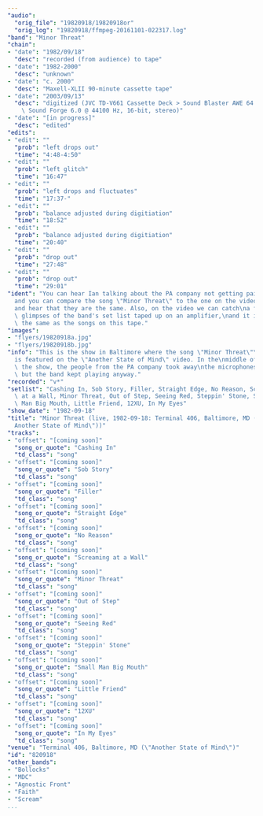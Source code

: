 ```yaml
---
"audio":
  "orig_file": "19820918/19820918or"
  "orig_log": "19820918/ffmpeg-20161101-022317.log"
"band": "Minor Threat"
"chain":
- "date": "1982/09/18"
  "desc": "recorded (from audience) to tape"
- "date": "1982-2000"
  "desc": "unknown"
- "date": "c. 2000"
  "desc": "Maxell-XLII 90-minute cassette tape"
- "date": "2003/09/13"
  "desc": "digitized (JVC TD-V661 Cassette Deck > Sound Blaster AWE 64 >\
    \ Sound Forge 6.0 @ 44100 Hz, 16-bit, stereo)"
- "date": "[in progress]"
  "desc": "edited"
"edits":
- "edit": ""
  "prob": "left drops out"
  "time": "4:48-4:50"
- "edit": ""
  "prob": "left glitch"
  "time": "16:47"
- "edit": ""
  "prob": "left drops and fluctuates"
  "time": "17:37-"
- "edit": ""
  "prob": "balance adjusted during digitiation"
  "time": "18:52"
- "edit": ""
  "prob": "balance adjusted during digitiation"
  "time": "20:40"
- "edit": ""
  "prob": "drop out"
  "time": "27:48"
- "edit": ""
  "prob": "drop out"
  "time": "29:01"
"ident": "You can hear Ian talking about the PA company not getting paid,\n\
  and you can compare the song \"Minor Threat\" to the one on the video\n\
  and hear that they are the same. Also, on the video we can catch\na few\
  \ glimpses of the band's set list taped up on an amplifier,\nand it is\
  \ the same as the songs on this tape."
"images":
- "flyers/19820918a.jpg"
- "flyers/19820918b.jpg"
"info": "This is the show in Baltimore where the song \"Minor Threat\"\n\
  is featured on the \"Another State of Mind\" video. In the\nmiddle of\
  \ the show, the people from the PA company took away\nthe microphones,\
  \ but the band kept playing anyway."
"recorded": "v*"
"setlist": "Cashing In, Sob Story, Filler, Straight Edge, No Reason, Screaming\
  \ at a Wall, Minor Threat, Out of Step, Seeing Red, Steppin' Stone, Small\
  \ Man Big Mouth, Little Friend, 12XU, In My Eyes"
"show_date": "1982-09-18"
"title": "Minor Threat (live, 1982-09-18: Terminal 406, Baltimore, MD (\"\
  Another State of Mind\"))"
"tracks":
- "offset": "[coming soon]"
  "song_or_quote": "Cashing In"
  "td_class": "song"
- "offset": "[coming soon]"
  "song_or_quote": "Sob Story"
  "td_class": "song"
- "offset": "[coming soon]"
  "song_or_quote": "Filler"
  "td_class": "song"
- "offset": "[coming soon]"
  "song_or_quote": "Straight Edge"
  "td_class": "song"
- "offset": "[coming soon]"
  "song_or_quote": "No Reason"
  "td_class": "song"
- "offset": "[coming soon]"
  "song_or_quote": "Screaming at a Wall"
  "td_class": "song"
- "offset": "[coming soon]"
  "song_or_quote": "Minor Threat"
  "td_class": "song"
- "offset": "[coming soon]"
  "song_or_quote": "Out of Step"
  "td_class": "song"
- "offset": "[coming soon]"
  "song_or_quote": "Seeing Red"
  "td_class": "song"
- "offset": "[coming soon]"
  "song_or_quote": "Steppin' Stone"
  "td_class": "song"
- "offset": "[coming soon]"
  "song_or_quote": "Small Man Big Mouth"
  "td_class": "song"
- "offset": "[coming soon]"
  "song_or_quote": "Little Friend"
  "td_class": "song"
- "offset": "[coming soon]"
  "song_or_quote": "12XU"
  "td_class": "song"
- "offset": "[coming soon]"
  "song_or_quote": "In My Eyes"
  "td_class": "song"
"venue": "Terminal 406, Baltimore, MD (\"Another State of Mind\")"
"id": "820918"
"other_bands":
- "Bollocks"
- "MDC"
- "Agnostic Front"
- "Faith"
- "Scream"
...
```

